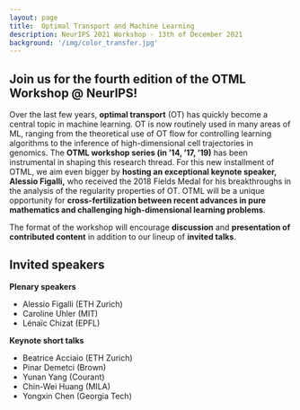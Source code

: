 ```yaml
---
layout: page
title:  Optimal Transport and Machine Learning  
description: NeurIPS 2021 Workshop - 13th of December 2021
background: '/img/color_transfer.jpg'
---
```


## Join us for the fourth edition of the OTML Workshop @ NeurIPS!

Over the last few years, **optimal transport** (OT) has quickly become a central topic in
machine learning. OT is now routinely used in many areas of ML, ranging from the theoretical use of
OT flow for controlling learning algorithms to the inference of high-dimensional cell trajectories
in genomics. The **OTML workshop series (in ’14, ’17, ’19)** has been instrumental in shaping this
research thread. For this new installment of OTML, we aim even bigger by **hosting an exceptional
keynote speaker, Alessio Figalli,** who received the 2018 Fields Medal for his breakthroughs in the
analysis of the regularity properties of OT. OTML will be a unique opportunity for **cross-fertilization
between recent advances in pure mathematics and challenging high-dimensional learning problems**.

The format of the workshop will encourage **discussion** and **presentation of contributed content** in addition to our lineup of **invited talks**.


## Invited speakers

**Plenary speakers**
- Alessio Figalli (ETH Zurich)
- Caroline Uhler (MIT)
- Lénaïc Chizat (EPFL)

**Keynote short talks**
- Beatrice Acciaio (ETH Zurich)
- Pinar Demetci (Brown)
- Yunan Yang (Courant)
- Chin-Wei Huang (MILA)
- Yongxin Chen (Georgia Tech)